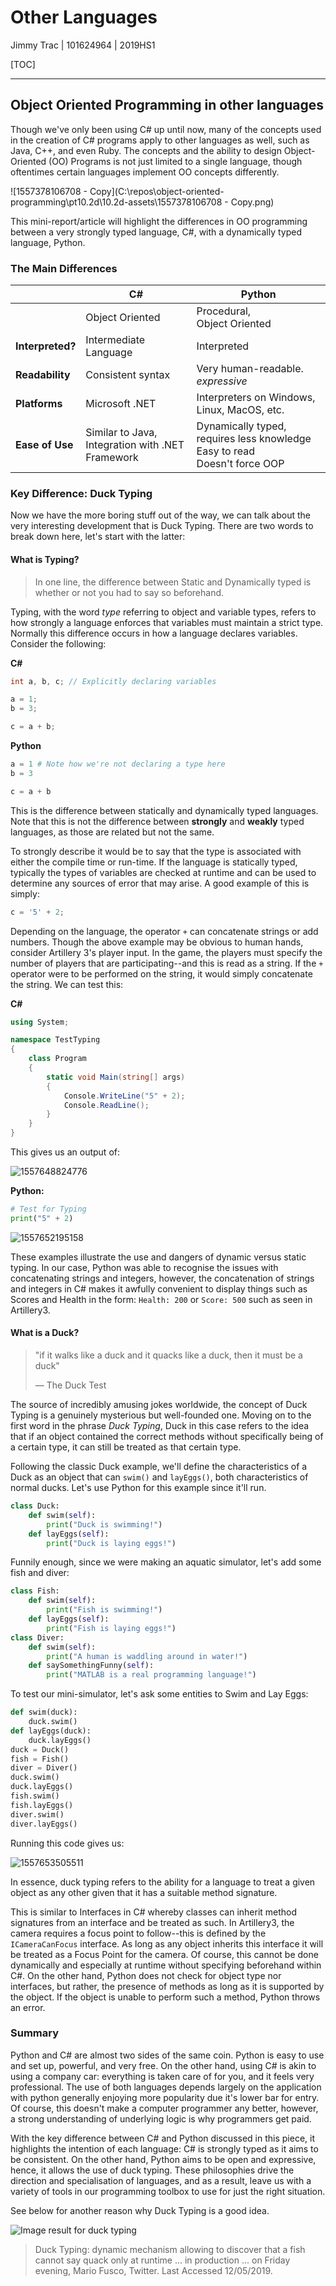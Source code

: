 # Other Languages

Jimmy Trac | 101624964 | 2019HS1

[TOC]

---

## Object Oriented Programming in other languages

Though we've only been using C# up until now, many of the concepts used in the creation of C# programs apply to other languages as well, such as Java, C++, and even Ruby. The concepts and the ability to design Object-Oriented (OO) Programs is not just limited to a single language, though oftentimes certain languages implement OO concepts differently. 

![1557378106708 - Copy](C:\repos\object-oriented-programming\pt10.2d\10.2d-assets\1557378106708 - Copy.png)

This mini-report/article will highlight the differences in OO programming between a very strongly typed language, C#, with a dynamically typed language, Python.

### The Main Differences

|                  | C#                                                     | Python                                                       |
| ---------------- | ------------------------------------------------------ | ------------------------------------------------------------ |
|                  | Object Oriented                                        | Procedural,<br />Object Oriented                             |
| **Interpreted?** | Intermediate Language                                  | Interpreted                                                  |
| **Readability**  | Consistent syntax                                      | Very human-readable. *expressive*                            |
| **Platforms**    | Microsoft .NET                                         | Interpreters on Windows, Linux, MacOS, etc.                  |
| **Ease of Use**  | Similar to Java, <br />Integration with .NET Framework | Dynamically typed, requires less knowledge <br /> Easy to read<br />Doesn't force OOP |
### Key Difference: Duck Typing

Now we have the more boring stuff out of the way, we can talk about the very interesting development that is Duck Typing. There are two words to break down here, let's start with the latter:

#### What is Typing?

> In one line, the difference between Static and Dynamically typed is whether or not you had to say so beforehand.

Typing, with the word *type* referring to object and variable types, refers to how strongly a language enforces that variables must maintain a strict type. Normally this difference occurs in how a language declares variables. Consider the following:

**C#**

```csharp
int a, b, c; // Explicitly declaring variables

a = 1;
b = 3;

c = a + b;
```

**Python**

```python
a = 1 # Note how we're not declaring a type here
b = 3

c = a + b
```

This is the difference between statically and dynamically typed languages. Note that this is not the difference between **strongly** and **weakly** typed languages, as those are related but not the same.

To strongly describe it would be to say that the type is associated with either the compile time or run-time. If the language is statically typed, typically the types of variables are checked at runtime and can be used to determine any sources of error that may arise. A good example of this is simply:

```csharp
c = '5' + 2;
```

Depending on the language, the operator `+` can concatenate strings or add numbers. Though the above example may be obvious to human hands, consider Artillery 3's player input. In the game, the players must specify the number of players that are participating--and this is read as a string. If the `+` operator were to be performed on the string, it would simply concatenate the string. We can test this:

**C#**

```csharp
using System;

namespace TestTyping
{
    class Program
    {
        static void Main(string[] args)
        {
            Console.WriteLine("5" + 2);
            Console.ReadLine();
        }
    }
}
```

This gives us an output of:

![1557648824776](C:\repos\object-oriented-programming\pt10.2d\10.2d-assets\1557648824776.png)

**Python:**

```python
# Test for Typing
print("5" + 2)
```

![1557652195158](C:\repos\object-oriented-programming\pt10.2d\10.2d-assets\1557652195158.png)

These examples illustrate the use and dangers of dynamic versus static typing. In our case, Python was able to recognise the issues with concatenating strings and integers, however, the concatenation of strings and integers in C# makes it awfully convenient to display things such as Scores and Health in the form: `Health: 200` or `Score: 500` such as seen in Artillery3.

#### What is a Duck? 

> "if it walks like a duck and it quacks like a duck, then it must be a duck"
>
> — The Duck Test

The source of incredibly amusing jokes worldwide, the concept of Duck Typing is a genuinely mysterious but well-founded one. Moving on to the first word in the phrase *Duck Typing*, Duck in this case refers to the idea that if an object contained the correct methods without specifically being of a certain type, it can still be treated as that certain type.

Following the classic Duck example, we'll define the characteristics of a Duck as an object that can `swim()` and `layEggs()`, both characteristics of normal ducks. Let's use Python for this example since it'll run.

```python
class Duck:
    def swim(self):
        print("Duck is swimming!")
    def layEggs(self):
        print("Duck is laying eggs!")
```

Funnily enough, since we were making an aquatic simulator, let's add some fish and diver:

```python
class Fish:
    def swim(self):
        print("Fish is swimming!")
    def layEggs(self):
        print("Fish is laying eggs!")
class Diver:
    def swim(self):
        print("A human is waddling around in water!")
    def saySomethingFunny(self):
        print("MATLAB is a real programming language!")
```

To test our mini-simulator, let's ask some entities to Swim and Lay Eggs:

```python
def swim(duck):
    duck.swim()
def layEggs(duck):
    duck.layEggs()
duck = Duck()
fish = Fish()
diver = Diver()
duck.swim()
duck.layEggs()
fish.swim()
fish.layEggs()
diver.swim()
diver.layEggs()
```

Running this code gives us:

![1557653505511](C:\repos\object-oriented-programming\pt10.2d\10.2d-assets\1557653505511.png)

In essence, duck typing refers to the ability for a language to treat a given object as any other given that it has a suitable method signature. 

This is similar to Interfaces in C# whereby classes can inherit method signatures from an interface and be treated as such. In Artillery3, the camera requires a focus point to follow--this is defined by the `ICameraCanFocus` interface. As long as any object inherits this interface it will be treated as a Focus Point for the camera. Of course, this cannot be done dynamically and especially at runtime without specifying beforehand within C#. On the other hand, Python does not check for object type nor interfaces, but rather, the presence of methods as long as it is supported by the object. If the object is unable to perform such a method, Python throws an error.

### Summary

Python and C# are almost two sides of the same coin. Python is easy to use and set up, powerful, and very free. On the other hand, using C# is akin to using a company car: everything is taken care of for you, and it feels very professional. The use of both languages depends largely on the application with python generally enjoying more popularity due it's lower bar for entry. Of course, this doesn't make a computer programmer any better, however, a strong understanding of underlying logic is why programmers get paid.

With the key difference between C# and Python discussed in this piece, it highlights the intention of each language: C# is strongly typed as it aims to be consistent. On the other hand, Python aims to be open and expressive, hence, it allows the use of duck typing. These philosophies drive the direction and specialisation of languages, and as a result, leave us with a variety of tools in our programming toolbox to use for just the right situation.

See below for another reason why Duck Typing is a good idea.

![Image result for duck typing](C:\repos\object-oriented-programming\pt10.2d\10.2d-assets\CtDY9oSWAAEjLEF.jpg)

> Duck Typing: dynamic mechanism allowing to discover that a fish cannot say quack only at runtime ... in production ... on Friday evening, Mario Fusco, Twitter. Last Accessed 12/05/2019.